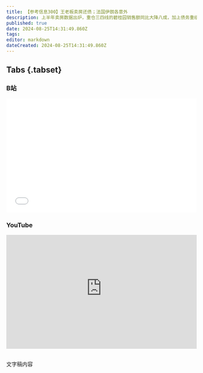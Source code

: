 ```yaml
---
title: 【参考信息300】王老板卖房还债；法国伊朗各意外
description: 上半年卖房数据出炉，重仓三四线的碧桂园销售额同比大降八成，加上债务重组迟迟不落地，被两家基金公司清零估值。海南万宁、湖南长沙突破“商改住”禁令，广州放松港澳台和外籍人士“限购令”。老朋友正威王老板在深圳的两套豪宅被司法拍卖偿债。英国大选没有意外，法国则是跌宕起伏，法兰西人民发扬了老传统。伊朗改革派总统候选人在保守派的互不退让中渔翁得利，他催促中国落实中伊25年合作协议，但伊朗的“统战价值”下降了。
published: true
date: 2024-08-25T14:31:49.860Z
tags: 
editor: markdown
dateCreated: 2024-08-25T14:31:49.860Z
---
```


## Tabs {.tabset}
### B站
<div style="position: relative; padding: 30% 45%;">
<iframe style="position: absolute; width: 100%; height: 100%; left: 0; top: 0;" src="//player.bilibili.com/player.html?&bvid=BV1rH4y1F7su&page=1&as_wide=1&high_quality=1&danmaku=1&autoplay=0" scrolling="no" border="0" frameborder="no" framespacing="0" allowfullscreen="true"></iframe>
</div>

### YouTube
<div style="position: relative; padding: 30% 45%;">
<iframe style="position: absolute; top: 0; left: 0; width: 100%; height: 100%;" src="https://www.youtube-nocookie.com/embed/YouTubeVID" title="YouTube video player" frameborder="0" allow="accelerometer; autoplay; clipboard-write; encrypted-media; gyroscope; picture-in-picture" allowfullscreen></iframe>
</div>

## 

文字稿内容

